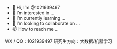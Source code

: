 - 👋 Hi, I’m @1021939497
- 👀 I’m interested in ...
- 🌱 I’m currently learning ...
- 💞️ I’m looking to collaborate on ...
- 📫 How to reach me ...

<!---
1021939497/1021939497 is a ✨ special ✨ repository because its `README.md` (this file) appears on your GitHub profile.
You can click the Preview link to take a look at your changes.
--->
WX / QQ：1021939497
研究生方向：大数据/机器学习

